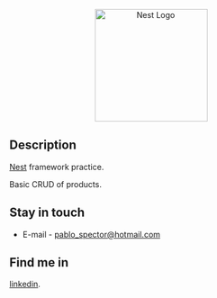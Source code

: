<p align="center">
  <a href="http://nestjs.com/" target="blank"><img src="https://nestjs.com/img/logo-small.svg" width="200" alt="Nest Logo" /></a>
</p>

## Description

[Nest](https://github.com/nestjs/nest) framework practice.

Basic CRUD of products.



## Stay in touch

- E-mail - [pablo_spector@hotmail.com](mailto:pablo_spector@hotmail.com)

## Find me in

  [linkedin](https://www.linkedin.com/in/pablo-spector/).
